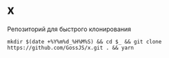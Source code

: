 # x

Репозиторий для быстрого клонирования

```
mkdir $(date +%Y%m%d_%H%M%S) && cd $_ && git clone https://github.com/GossJS/x.git . && yarn
```
